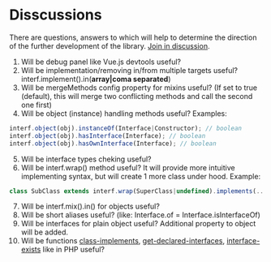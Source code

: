 # Disscussions

There are questions, answers to which will help to determine the direction of the further development of the library. [Join in discussion](//github.com/shvabuk/interf/wiki).

1. Will be debug panel like Vue.js devtools useful?
2. Will be implementation/removing in/from multiple targets useful? interf.implement().in(**array|coma separated**)
3. Will be mergeMethods config property for mixins useful? (If set to true (default), this will merge two conflicting methods and call the second one first)
4. Will be object (instance) handling methods useful? Examples:
```javascript
interf.object(obj).instanceOf(Interface|Constructor); // boolean
interf.object(obj).hasInterface(Interface); // boolean
interf.object(obj).hasOwnInterface(Interface); // boolean
```
5. Will be interface types cheking useful?
6. Will be interf.wrap() method useful?
It will provide more intuitive implementing syntax, but will create 1 more class under hood. Example:
```javascript
class SubClass extends interf.wrap(SuperClass|undefined).implements(...InterfaceN) {}
```
7. Will be interf.mix().in() for objects useful?
8. Will be short aliases useful? (like: Interface.of = Interface.isInterfaceOf)
9. Will be interfaces for plain object useful? Additional property to object will be added.
10. Will be functions [class-implements](http://php.net/manual/en/function.class-implements.php), [get-declared-interfaces](http://php.net/manual/en/function.get-declared-interfaces.php), [interface-exists](http://php.net/manual/en/function.interface-exists.php) like in PHP useful?

